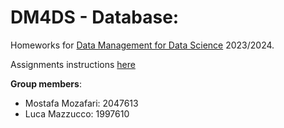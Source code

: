 # DM4DS - Database:

Homeworks for [Data Management for Data Science](https://www.diag.uniroma1.it/rosati/dmds/) 2023/2024.

Assignments instructions [here](https://www.diag.uniroma1.it/~rosati/dmds-2223/homework.htm)

**Group members**:

- Mostafa Mozafari: 2047613
- Luca Mazzucco: 1997610
